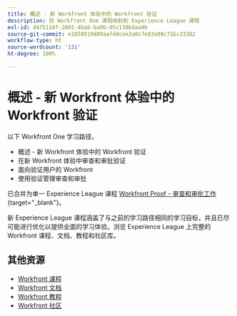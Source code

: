 ```yaml
---
title: 概述 - 新 Workfront 体验中的 Workfront 验证
description: 将 Workfront One 课程映射到 Experience League 课程
exl-id: d475118f-2801-4ba6-ba9b-05c130b4aa0b
source-git-commit: e1850919d89aafd4cee3a0c7e83a98c71bc33382
workflow-type: ht
source-wordcount: '131'
ht-degree: 100%

---
```


# 概述 - 新 Workfront 体验中的 Workfront 验证

以下 Workfront One 学习路径，

* 概述 - 新 Workfront 体验中的 Workfront 验证
* 在新 Workfront 体验中审查和审批验证
* 面向验证用户的 Workfront
* 使用验证管理审查和审批

已合并为单一 Experience League 课程 [Workfront Proof - 审查和审批工作](https://experienceleague.adobe.com/?recommended=Workfront-L-1-2022.1.proof){target="_blank"}。

新 Experience League 课程涵盖了与之前的学习路径相同的学习目标，并且已尽可能进行优化以提供全面的学习体验。浏览 Experience League 上完整的 Workfront 课程、文档、教程和社区库。

## 其他资源

* [Workfront 课程](https://experienceleague.adobe.com/?lang=en&amp;Solution=Workfront#courses)
* [Workfront 文档](https://experienceleague.adobe.com/docs/workfront.html)
* [Workfront 教程](https://experienceleague.adobe.com/docs/workfront-learn/tutorials-workfront/home.html)
* [Workfront 社区](https://experienceleaguecommunities.adobe.com/t5/workfront/ct-p/workfront)
